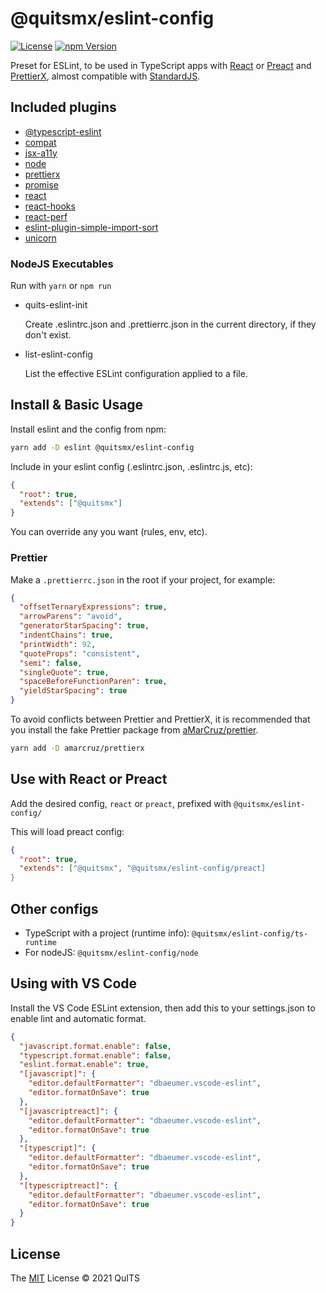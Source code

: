 # @quitsmx/eslint-config

[![License][license-badge]][license-url]
[![npm Version][npm-badge]][npm-url]

Preset for ESLint, to be used in TypeScript apps with [React](https://reactjs.org/) or [Preact](https://github.com/preactjs/preact) and [PrettierX](https://www.npmjs.com/package/prettierx), almost compatible with [StandardJS](https://standardjs.com/).

## Included plugins

- [@typescript-eslint](https://www.npmjs.com/package/@typescript-eslint/eslint-plugin)
- [compat](https://www.npmjs.com/package/eslint-plugin-compat)
- [jsx-a11y](https://www.npmjs.com/package/eslint-plugin-jsx-a11y)
- [node](https://www.npmjs.com/package/eslint-plugin-node)
- [prettierx](https://www.npmjs.com/package/eslint-plugin-prettierx)
- [promise](https://www.npmjs.com/package/eslint-plugin-promise)
- [react](https://www.npmjs.com/package/eslint-plugin-react)
- [react-hooks](https://www.npmjs.com/package/eslint-plugin-react-hooks)
- [react-perf](https://www.npmjs.com/package/eslint-plugin-react-perf)
- [eslint-plugin-simple-import-sort](https://www.npmjs.com/package/eslint-plugin-simple-import-sort)
- [unicorn](https://www.npmjs.com/package/unicorn)

### NodeJS Executables

Run with `yarn` or `npm run`

- quits-eslint-init

  Create .eslintrc.json and .prettierrc.json in the current directory, if they don't exist.

- list-eslint-config

  List the effective ESLint configuration applied to a file.

## Install & Basic Usage

Install eslint and the config from npm:

```bash
yarn add -D eslint @quitsmx/eslint-config
```

Include in your eslint config (.eslintrc.json, .eslintrc.js, etc):

```json
{
  "root": true,
  "extends": ["@quitsmx"]
}
```

You can override any you want (rules, env, etc).

### Prettier

Make a `.prettierrc.json` in the root if your project, for example:

```json
{
  "offsetTernaryExpressions": true,
  "arrowParens": "avoid",
  "generatorStarSpacing": true,
  "indentChains": true,
  "printWidth": 92,
  "quoteProps": "consistent",
  "semi": false,
  "singleQuote": true,
  "spaceBeforeFunctionParen": true,
  "yieldStarSpacing": true
}
```

To avoid conflicts between Prettier and PrettierX, it is recommended that you install the fake Prettier package from [aMarCruz/prettier](https://github.com/aMarcruz/prettier).

```bash
yarn add -D amarcruz/prettierx
```

## Use with React or Preact

Add the desired config, `react` or `preact`, prefixed with `@quitsmx/eslint-config/`

This will load preact config:

```json
{
  "root": true,
  "extends": ["@quitsmx", "@quitsmx/eslint-config/preact]
}
```

## Other configs

- TypeScript with a project (runtime info): `@quitsmx/eslint-config/ts-runtime`
- For nodeJS: `@quitsmx/eslint-config/node`

## Using with VS Code

Install the VS Code ESLint extension, then add this to your settings.json to enable lint and automatic format.

```json
{
  "javascript.format.enable": false,
  "typescript.format.enable": false,
  "eslint.format.enable": true,
  "[javascript]": {
    "editor.defaultFormatter": "dbaeumer.vscode-eslint",
    "editor.formatOnSave": true
  },
  "[javascriptreact]": {
    "editor.defaultFormatter": "dbaeumer.vscode-eslint",
    "editor.formatOnSave": true
  },
  "[typescript]": {
    "editor.defaultFormatter": "dbaeumer.vscode-eslint",
    "editor.formatOnSave": true
  },
  "[typescriptreact]": {
    "editor.defaultFormatter": "dbaeumer.vscode-eslint",
    "editor.formatOnSave": true
  }
}
```

## License

The [MIT](LICENSE) License &copy; 2021 QuITS

[license-badge]: https://img.shields.io/badge/license-MIT-blue.svg?style=flat
[license-url]: https://github.com/quitsmx/eslint-config/blob/master/LICENSE
[npm-badge]: https://img.shields.io/npm/v/@quitsmx/eslint-config.svg
[npm-url]: https://www.npmjs.com/package/@quitsmx/eslint-config
